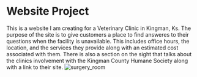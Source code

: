 # Website Project
This is a website I am creating for a Veterinary Clinic in Kingman, Ks. The purpose of the site is to give customers a place to find answeres to their questions when the facility is unavailable. This includes office hours, the location, and the services they provide along with an estimated cost associated with them. There is also a section on the sight that talks about the clinics involvement with the Kingman County Humane Society along with a link to their site.
![surgery_room](https://user-images.githubusercontent.com/31741807/44420838-a63a5500-a544-11e8-8435-ba2bcfd238c6.jpg)
